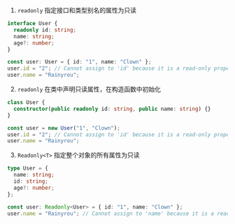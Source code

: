 1. `readonly` 指定接口和类型别名的属性为只读

```ts
interface User {
  readonly id: string;
  name: string;
  age?: number;
}

const user: User = { id: "1", name: "Clown" };
user.id = "2"; // Cannot assign to 'id' because it is a read-only property
user.name = "Rainyrou";
```

2. `readonly` 在类中声明只读属性，在构造函数中初始化

```ts
class User {
  constructor(public readonly id: string, public name: string) {}
}

const user = new User("1", "Clown");
user.id = "2"; // Cannot assign to 'id' because it is a read-only property.
user.name = "Rainyrou";
```

3. `Readonly<T>` 指定整个对象的所有属性为只读

```ts
type User = {
  name: string;
  id: string;
  age?: number;
};

const user: Readonly<User> = { id: "1", name: "Clown" };
user.name = "Rainyrou"; // Cannot assign to 'name' because it is a read-only property.
```

